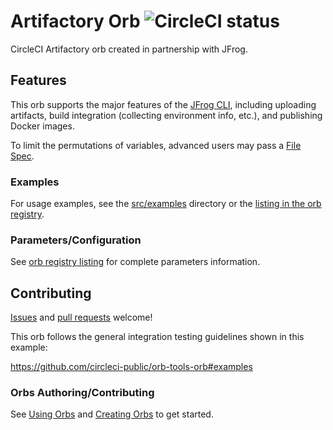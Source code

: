 # Artifactory Orb ![CircleCI status](https://circleci.com/gh/CircleCI-Public/artifactory-orb.svg "CircleCI status")

CircleCI Artifactory orb created in partnership with JFrog.

## Features
This orb supports the major features of the [JFrog CLI](https://jfrog.com/confluence/display/CLI/CLI+for+JFrog+Artifactory), including uploading artifacts, build integration (collecting environment info, etc.), and publishing Docker images.

To limit the permutations of variables, advanced users may pass a [File Spec](https://jfrog.com/confluence/display/CLI/CLI+for+JFrog+Artifactory#CLIforJFrogArtifactory-UsingFileSpecs).

### Examples
For usage examples, see the [src/examples](https://github.com/CircleCI-Public/artifactory-orb/tree/master/src/examples) directory or the [listing in the orb registry](https://circleci.com/orbs/registry/orb/circleci/artifactory).

### Parameters/Configuration
See [orb registry listing](https://circleci.com/orbs/registry/orb/circleci/artifactory) for complete parameters information.

## Contributing
[Issues](https://github.com/CircleCI-Public/artifactory-orb/issues) and [pull requests](https://github.com/CircleCI-Public/artifactory-orb/pulls) welcome!

This orb follows the general integration testing guidelines shown in this example:

https://github.com/circleci-public/orb-tools-orb#examples

### Orbs Authoring/Contributing
See [Using Orbs](https://circleci.com/docs/2.0/using-orbs) and [Creating Orbs](https://circleci.com/docs/2.0/creating-orbs) to get started.
